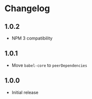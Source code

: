 # Changelog

## 1.0.2

* NPM 3 compatibility

## 1.0.1

* Move `babel-core` to `peerDependencies`

## 1.0.0

* Initial release

